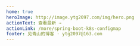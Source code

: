 ```yaml
---
home: true
heroImage: http://image.ytg2097.com/img/hero.png
actionText: 查看最新 →
actionLink: /more/spring-boot-k8s-configmap
footer: 见青山的博客 · ytg2097@163.com
---
```


